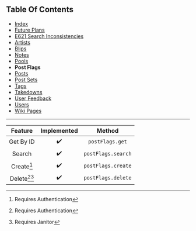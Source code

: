 ## Table Of Contents
- [Index](README.md)
- [Future Plans](FuturePlans.md)
- [E621 Search Inconsistencies](E621SearchInconsistencies.md)
- [Artists](Artists.md)
- [Blips](Blips.md)
- [Notes](Notes.md)
- [Pools](Pools.md)
- **Post Flags**
- [Posts](Posts.md)
- [Post Sets](PostSets.md)
- [Tags](Tags.md)
- [Takedowns](Takedowns.md)
- [User Feedback](UserFeedback.md)
- [Users](Users.md)
- [Wiki Pages](WikiPages.md)

<hr>

|     Feature    | Implemented |       Method       |
|:--------------:|:-----------:|:------------------:|
|    Get By ID   |      ✔️      |   `postFlags.get`  |
|     Search     |      ✔️      | `postFlags.search` |
|   Create[^1]   |      ✔️      | `postFlags.create` |
| Delete[^1][^3] |      ✔️      | `postFlags.delete` |

[^1]: Requires Authentication
[^2]: Requires Privileged
[^3]: Requires Janitor
[^4]: Requires Moderator
[^5]: Requires Admin
